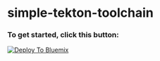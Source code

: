 # simple-tekton-toolchain

### To get started, click this button:
[![Deploy To Bluemix](https://console.bluemix.net/devops/graphics/create_toolchain_button.png)](https://cloud.ibm.com/devops/setup/deploy?repository=https://github.com/l2fprod/simple-tekton-toolchain&env_id=ibm:yp:us-south)
